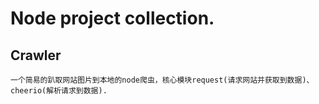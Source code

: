 #   Node project collection.

##  Crawler

    一个简易的趴取网站图片到本地的node爬虫，核心模块request(请求网站并获取到数据)、cheerio(解析请求到数据).